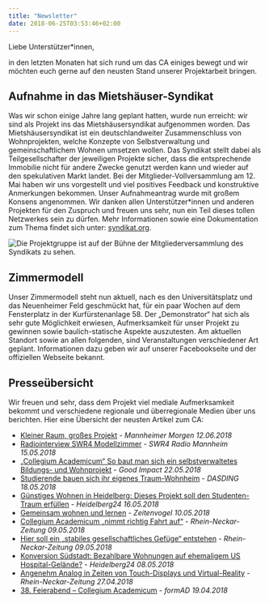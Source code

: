 ```yaml
---
title: "Newsletter"
date: 2018-06-25T03:53:46+02:00
---
```


Liebe Unterstützer*innen,

in den letzten Monaten hat sich rund um das CA einiges bewegt und wir möchten euch gerne auf den neusten Stand unserer Projektarbeit bringen.

## Aufnahme in das Mietshäuser-Syndikat

Was wir schon einige Jahre lang geplant hatten, wurde nun erreicht: wir sind als Projekt ins das Mietshäusersyndikat aufgenommen worden. Das Mietshäusersyndikat ist ein deutschlandweiter Zusammenschluss von Wohnprojekten, welche Konzepte von Selbstverwaltung und gemeinschaftlichem Wohnen umsetzen wollen. Das Syndikat stellt dabei als Teilgesellschafter der jeweiligen Projekte sicher, dass die entsprechende Immobilie nicht für andere Zwecke genutzt werden kann und wieder auf den spekulativen Markt landet. Bei der Mitglieder-Vollversammlung am 12.  Mai haben wir uns vorgestellt und viel positives Feedback und konstruktive Anmerkungen bekommen. Unser Aufnahmeantrag wurde mit großem Konsens angenommen. Wir danken allen Unterstützer*innen und anderen Projekten für den Zuspruch und freuen uns sehr, nun ein Teil dieses tollen Netzwerkes sein zu dürfen. Mehr Informationen sowie eine Dokumentation zum Thema findet sich unter: [syndikat.org](https://www.syndikat.org/de/).

![Die Projektgruppe ist auf der Bühne der Mitgliederversammlung des Syndikats zu sehen.](/newsletter/mhs_mv_aufnahme.jpg)

## Zimmermodell

Unser Zimmermodell steht nun aktuell, nach es den Universitätsplatz und das Neuenheimer Feld geschmückt hat, für ein paar Wochen auf dem Fensterplatz in der Kurfürstenanlage 58. Der „Demonstrator“ hat sich als sehr gute Möglichkeit erwiesen, Aufmerksamkeit für unser Projekt zu gewinnen sowie baulich-statische Aspekte auszutesten. Am aktuellen Standort sowie an allen folgenden, sind Veranstaltungen verschiedener Art geplant. Informationen dazu geben wir auf unserer Facebookseite und der offiziellen Webseite bekannt.

## Presseübersicht

Wir freuen und sehr, dass dem Projekt viel mediale Aufmerksamkeit bekommt und verschiedene regionale und überregionale Medien über uns berichten. Hier eine Übersicht der neusten Artikel zum CA:

- [Kleiner Raum, großes Projekt](https://example.com) - _Mannheimer Morgen 12.06.2018_
- [Radiointerview SWR4 Modellzimmer](https://example.com) - _SWR4 Radio Mannheim 15.05.2018_
- [„Collegium Academicum“ So baut man sich ein selbstverwaltetes Bildungs- und Wohnprojekt](https://example.com) - _Good Impact 22.05.2018_
- [Studierende bauen sich ihr eigenes Traum-Wohnheim](https://example.com) - _DASDING 18.05.2018_
- [Günstiges Wohnen in Heidelberg: Dieses Projekt soll den Studenten-Traum erfüllen](https://example.com) - _Heidelberg24 16.05.2018_
- [Gemeinsam wohnen und lernen](https://example.com) - _Zeitenvogel 10.05.2018_
- [Collegium Academicum „nimmt richtig Fahrt auf“](https://example.com) - _Rhein-Neckar-Zeitung 09.05.2018_
- [Hier soll ein „stabiles gesellschaftliches Gefüge“ entstehen](https://example.com) - _Rhein-Neckar-Zeitung 09.05.2018_
- [Konversion Südstadt: Bezahlbare Wohnungen auf ehemaligem US Hospital-Gelände?](https://example.com) - _Heidelberg24 08.05.2018_
- [Angenehm Analog in Zeiten von Touch-Displays und Virtual-Reality](https://example.com) - _Rhein-Neckar-Zeitung 27.04.2018_
- [38. Feierabend – Collegium Academicum](https://example.com) - _formAD 19.04.2018_
